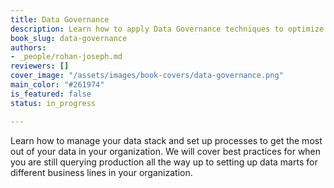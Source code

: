 ```yaml
---
title: Data Governance
description: Learn how to apply Data Governance techniques to optimize your data stack
book_slug: data-governance
authors:
- _people/rohan-joseph.md
reviewers: []
cover_image: "/assets/images/book-covers/data-governance.png"
main_color: "#261974"
is_featured: false
status: in_progress

---
```

Learn how to manage your data stack and set up processes to get the most out of your data in your organization. We will cover best practices for when you are still querying production all the way up to setting up data marts for different business lines in your organization.